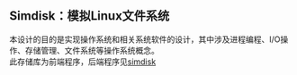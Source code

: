 ## Simdisk：模拟Linux文件系统
本设计的目的是实现操作系统和相关系统软件的设计，其中涉及进程编程、I/O操作、存储管理、文件系统等操作系统概念。  
此存储库为前端程序，后端程序见[simdisk](https://github.com/wkzCode/smidisk)
